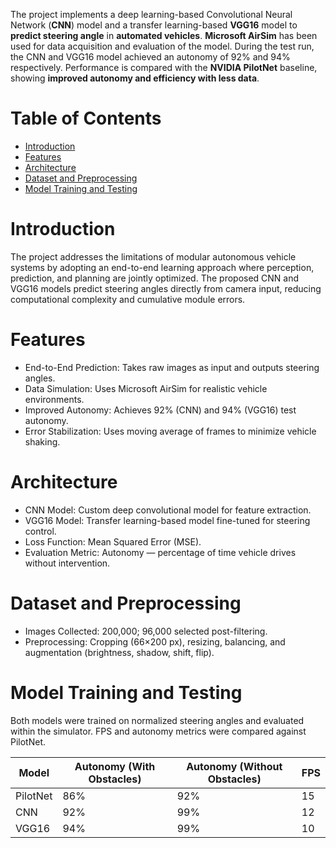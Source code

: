 The project implements a deep learning-based Convolutional Neural Network (**CNN**) model and a transfer learning-based **VGG16** model to **predict steering angle** in **automated vehicles**. **Microsoft AirSim** has been used for data acquisition and evaluation of the model. During the test run, the CNN and VGG16 model achieved an autonomy of 92% and 94% respectively. Performance is compared with the **NVIDIA PilotNet** baseline, showing **improved autonomy and efficiency with less data**. 

# Table of Contents
- [Introduction](https://github.com/FariaParvinMegha/Steering_angle_prediction/blob/master/README.md#introduction)
- [Features](https://github.com/FariaParvinMegha/Steering_angle_prediction/blob/master/README.md#features)
- [Architecture](https://github.com/FariaParvinMegha/Steering_angle_prediction/blob/master/README.md#architecture)
- [Dataset and Preprocessing](https://github.com/FariaParvinMegha/Steering_angle_prediction/blob/master/README.md#dataset_and_preprocessing)
- [Model Training and Testing](https://github.com/FariaParvinMegha/Steering_angle_prediction/blob/master/README.md#model_training_and_testing)

# Introduction
The project addresses the limitations of modular autonomous vehicle systems by adopting an end-to-end learning approach where perception, prediction, and planning are jointly optimized. The proposed CNN and VGG16 models predict steering angles directly from camera input, reducing computational complexity and cumulative module errors.

# Features
- End-to-End Prediction: Takes raw images as input and outputs steering angles.
- Data Simulation: Uses Microsoft AirSim for realistic vehicle environments.
- Improved Autonomy: Achieves 92% (CNN) and 94% (VGG16) test autonomy.
- Error Stabilization: Uses moving average of frames to minimize vehicle shaking.

# Architecture
- CNN Model: Custom deep convolutional model for feature extraction.
- VGG16 Model: Transfer learning-based model fine-tuned for steering control.
- Loss Function: Mean Squared Error (MSE).
- Evaluation Metric: Autonomy — percentage of time vehicle drives without intervention.

# Dataset and Preprocessing
- Images Collected: 200,000; 96,000 selected post-filtering.
- Preprocessing: Cropping (66×200 px), resizing, balancing, and augmentation (brightness, shadow, shift, flip).

# Model Training and Testing
Both models were trained on normalized steering angles and evaluated within the simulator. FPS and autonomy metrics were compared against PilotNet.

  | Model    | Autonomy (With Obstacles) | Autonomy (Without Obstacles) | FPS |
| -------- | ------------------------- | ---------------------------- | --- |
| PilotNet | 86%                       | 92%                          | 15  |
| CNN      | 92%                       | 99%                          | 12  |
| VGG16    | 94%                       | 99%                          | 10  |
